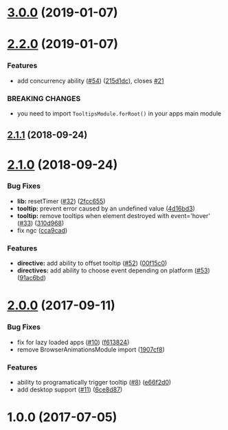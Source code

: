 <a name="3.0.0"></a>
# [3.0.0](https://github.com/zyra/ionic-tooltips/compare/v2.2.0...v3.0.0) (2019-01-07)



<a name="2.2.0"></a>
# [2.2.0](https://github.com/zyra/ionic-tooltips/compare/v2.1.1...v2.2.0) (2019-01-07)


### Features

* add concurrency ability ([#54](https://github.com/zyra/ionic-tooltips/issues/54)) ([215d1dc](https://github.com/zyra/ionic-tooltips/commit/215d1dc)), closes [#21](https://github.com/zyra/ionic-tooltips/issues/21)


### BREAKING CHANGES

* you need to import `TooltipsModule.forRoot()` in your apps main module



<a name="2.1.1"></a>
## [2.1.1](https://github.com/zyra/ionic-tooltips/compare/v2.1.0...v2.1.1) (2018-09-24)



<a name="2.1.0"></a>
# [2.1.0](https://github.com/zyra/ionic-tooltips/compare/v2.0.0...v2.1.0) (2018-09-24)


### Bug Fixes

* **lib:** resetTimer ([#32](https://github.com/zyra/ionic-tooltips/issues/32)) ([2fcc655](https://github.com/zyra/ionic-tooltips/commit/2fcc655))
* **tooltip:** prevent error caused by an undefined value ([4d16bd3](https://github.com/zyra/ionic-tooltips/commit/4d16bd3))
* **tooltip:** remove tooltips when element destroyed with event='hover' ([#33](https://github.com/zyra/ionic-tooltips/issues/33)) ([310d968](https://github.com/zyra/ionic-tooltips/commit/310d968))
* fix ngc ([cca9cad](https://github.com/zyra/ionic-tooltips/commit/cca9cad))


### Features

* **directive:** add ability to offset tooltip ([#52](https://github.com/zyra/ionic-tooltips/issues/52)) ([00f15c0](https://github.com/zyra/ionic-tooltips/commit/00f15c0))
* **directives:** add ability to choose event depending on platform ([#53](https://github.com/zyra/ionic-tooltips/issues/53)) ([91ac6bd](https://github.com/zyra/ionic-tooltips/commit/91ac6bd))



<a name="2.0.0"></a>
# [2.0.0](https://github.com/zyra/ionic-tooltips/compare/v1.0.0...v2.0.0) (2017-09-11)


### Bug Fixes

* fix for lazy loaded apps ([#10](https://github.com/zyra/ionic-tooltips/issues/10)) ([f613824](https://github.com/zyra/ionic-tooltips/commit/f613824))
* remove BrowserAnimationsModule import ([1907cf8](https://github.com/zyra/ionic-tooltips/commit/1907cf8))


### Features

* ability to programatically trigger tooltip ([#8](https://github.com/zyra/ionic-tooltips/issues/8)) ([e66f2d0](https://github.com/zyra/ionic-tooltips/commit/e66f2d0))
* add desktop support ([#11](https://github.com/zyra/ionic-tooltips/issues/11)) ([6ce8d87](https://github.com/zyra/ionic-tooltips/commit/6ce8d87))



<a name="1.0.0"></a>
# 1.0.0 (2017-07-05)



